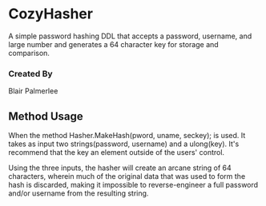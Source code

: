 # CozyHasher
A simple password hashing DDL that accepts a password, username, and large number and generates a 64 character key for storage and comparison.
### Created By
Blair Palmerlee

## Method Usage
When the method Hasher.MakeHash(pword, uname, seckey); is used. It takes as input two strings(password, username) and a ulong(key). It's recommend that the key an element outside of the users' control.

Using the three inputs, the hasher will create an arcane string of 64 characters, wherein much of the original data that was used to form the hash is discarded, making it impossible to reverse-engineer a full password and/or username from the resulting string. 
